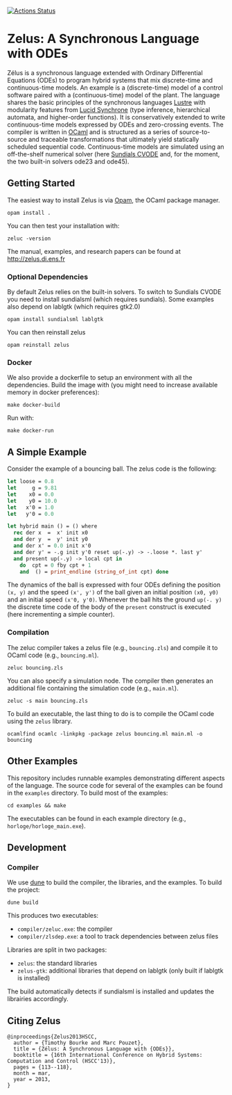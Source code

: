[![Actions Status](https://github.com/{user}/zelus/workflows/Build/badge.svg)](https://github.com/{user}/zelus/actions)

# Zelus: A Synchronous Language with ODEs

Zélus is a synchronous language extended with Ordinary Differential Equations (ODEs) to program hybrid systems that mix discrete-time and continuous-time models.
An example is a (discrete-time) model of a control software paired with a (continuous-time) model of the plant.
The language shares the basic principles of the synchronous languages [Lustre](https://www-verimag.imag.fr/DIST-TOOLS/SYNCHRONE/lustre-v6/) with modularity features from [Lucid Synchrone](http://www.di.ens.fr/~pouzet/lucid-synchrone/) (type inference, hierarchical automata, and higher-order functions).
It is conservatively extended to write continuous-time models expressed by ODEs and zero-crossing events.
The compiler is written in [OCaml](https://ocaml.org/) and is structured as a series of source-to-source and traceable transformations that ultimately yield statically scheduled sequential code.
Continuous-time models are simulated using an off-the-shelf numerical solver (here [Sundials CVODE](https://computation.llnl.gov/casc/sundials/description/description.html#descr_cvode) and, for the moment, the two built-in solvers ode23 and ode45).

## Getting Started

The easiest way to install Zelus is via [Opam](https://opam.ocaml.org/), the OCaml package manager.

```
opam install .
```

You can then test your installation with:
```
zeluc -version
```

The manual, examples, and research papers can be found at http://zelus.di.ens.fr

### Optional Dependencies

By default Zelus relies on the built-in solvers.
To switch to Sundials CVODE you need to install sundialsml (which requires sundials).
Some examples also depend on lablgtk (which requires gtk2.0)

```
opam install sundialsml lablgtk
```

You can then reinstall zelus

```
opam reinstall zelus
```


### Docker

We also provide a dockerfile to setup an environment with all the dependencies.
Build the image with (you might need to increase available memory in docker preferences):
```
make docker-build
```

Run with:
```
make docker-run
```


##  A Simple Example

Consider the example of a bouncing ball.
The zelus code is the following:

```ocaml
let loose = 0.8
let     g = 9.81
let    x0 = 0.0 
let    y0 = 10.0
let   x'0 = 1.0
let   y'0 = 0.0

let hybrid main () = () where
  rec der x  =  x' init x0
  and der y  =  y' init y0
  and der x' = 0.0 init x'0
  and der y' = -.g init y'0 reset up(-.y) -> -.loose *. last y'
  and present up(-.y) -> local cpt in
    do  cpt = 0 fby cpt + 1
    and  () = print_endline (string_of_int cpt) done
```

The dynamics of the ball is expressed with four ODEs defining the position `(x, y)` and the speed `(x', y')` of the ball given an initial position `(x0, y0)` and an initial speed `(x'0, y'0)`.
Whenever the ball hits the ground `up(-. y)` the discrete time code of the body of the `present` construct is executed (here incrementing a simple counter).

### Compilation
The zeluc compiler takes a zelus file (e.g., `bouncing.zls`) and compile it to OCaml code (e.g., `bouncing.ml`).

```
zeluc bouncing.zls
```

You can also specify a simulation node.
The compiler then generates an additional file containing the simulation code (e.g., `main.ml`).

```
zeluc -s main bouncing.zls
```

To build an executable, the last thing to do is to compile the OCaml code using the `zelus` library.

```
ocamlfind ocamlc -linkpkg -package zelus bouncing.ml main.ml -o bouncing
```

## Other Examples

This repository includes runnable examples demonstrating different aspects of the language. 
The source code for several of the examples can be found in the `examples` directory.
To build most of the examples:

```
cd examples && make
```

The executables can be found in each example directory (e.g., `horloge/horloge_main.exe`).

## Development

### Compiler

We use [dune](https://dune.readthedocs.io/en/stable/) to build the compiler, the libraries, and the examples.
To build the project:

```
dune build
```

This produces two executables:
- `compiler/zeluc.exe`: the compiler
- `compiler/zlsdep.exe`: a tool to track dependencies between zelus files

Libraries are split in two packages:
- `zelus`: the standard libraries
- `zelus-gtk`: additional libraries that depend on lablgtk (only built if lablgtk is installed)

The build automatically detects if sundialsml is installed and updates the librairies accordingly.


## Citing Zelus

```
@inproceedings{Zelus2013HSCC,
  author = {Timothy Bourke and Marc Pouzet},
  title = {Zélus: A Synchronous Language with {ODEs}},
  booktitle = {16th International Conference on Hybrid Systems: Computation and Control (HSCC'13)},
  pages = {113--118},
  month = mar,
  year = 2013,
}
```

